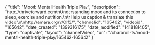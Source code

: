 {
    "title": "Mood: Mental Health Triple Play",
    "description": "http:\/\/thriveforward.com\nUnderstanding mood and its connection to sleep, exercise and nutrition.\n\nHelp us caption & translate this video!\n\nhttp:\/\/amara.org\/v\/CIfS\/",
    "channelid": "165462",
    "videoid": "165642",
    "date_created": "1399316175",
    "date_modified": "1418181405",
    "type": "captivate",
    "layout": "channelVideo",
    "url": "\/charbroil-tv\/mood-mental-health-triple-play\/165462-165642"
}